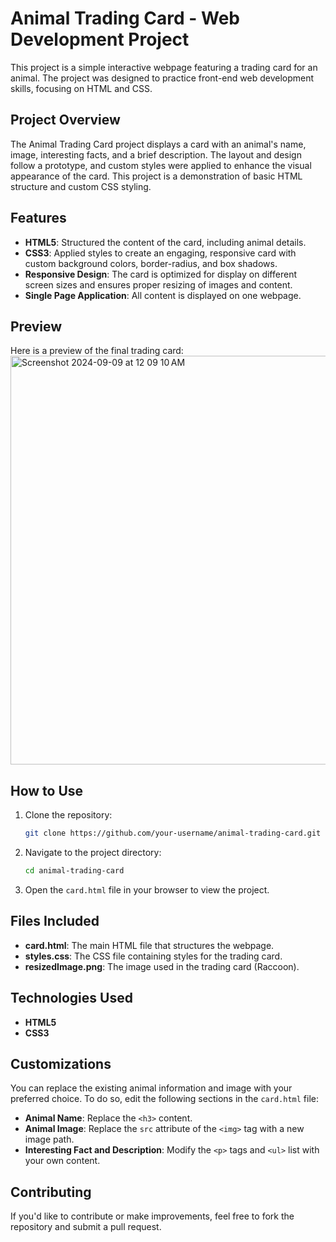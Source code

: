 # Animal Trading Card - Web Development Project

This project is a simple interactive webpage featuring a trading card for an animal. The project was designed to practice front-end web development skills, focusing on HTML and CSS.

## Project Overview

The Animal Trading Card project displays a card with an animal's name, image, interesting facts, and a brief description. The layout and design follow a prototype, and custom styles were applied to enhance the visual appearance of the card. This project is a demonstration of basic HTML structure and custom CSS styling.

## Features

- **HTML5**: Structured the content of the card, including animal details.
- **CSS3**: Applied styles to create an engaging, responsive card with custom background colors, border-radius, and box shadows.
- **Responsive Design**: The card is optimized for display on different screen sizes and ensures proper resizing of images and content.
- **Single Page Application**: All content is displayed on one webpage.

## Preview

Here is a preview of the final trading card:
<img width="654" alt="Screenshot 2024-09-09 at 12 09 10 AM" src="https://github.com/user-attachments/assets/6fc8eff6-8f16-45b2-8b4f-46768d1c053f">



## How to Use

1. Clone the repository:
    ```bash
    git clone https://github.com/your-username/animal-trading-card.git
    ```

2. Navigate to the project directory:
    ```bash
    cd animal-trading-card
    ```

3. Open the `card.html` file in your browser to view the project.

## Files Included

- **card.html**: The main HTML file that structures the webpage.
- **styles.css**: The CSS file containing styles for the trading card.
- **resizedImage.png**: The image used in the trading card (Raccoon).

## Technologies Used

- **HTML5**
- **CSS3**

## Customizations

You can replace the existing animal information and image with your preferred choice. To do so, edit the following sections in the `card.html` file:
- **Animal Name**: Replace the `<h3>` content.
- **Animal Image**: Replace the `src` attribute of the `<img>` tag with a new image path.
- **Interesting Fact and Description**: Modify the `<p>` tags and `<ul>` list with your own content.

## Contributing

If you'd like to contribute or make improvements, feel free to fork the repository and submit a pull request.

